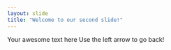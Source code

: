 ```yaml
---
layout: slide
title: "Welcome to our second slide!"
---
```

Your awesome text here
Use the left arrow to go back!
